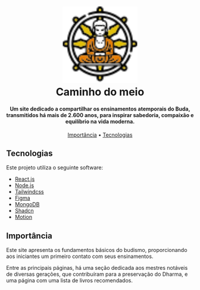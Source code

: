 
<h1 align="center">
  <br>
  <a href=""><img src="./src/assets/budaLogo.svg" alt="logo do buda" width="200"></a>
  <br>
  Caminho do meio
  <br>
</h1>

<h4 align="center">Um site dedicado a compartilhar os ensinamentos atemporais do Buda, transmitidos há mais de 2.600 anos, para inspirar sabedoria, compaixão e equilíbrio na vida moderna.</h4>

<p align="center">
  <a href="#importância">Importância</a> •
  <a href="#tecnologias">Tecnologias</a>
</p>

## Tecnologias

Este projeto utiliza o seguinte software:

- [React.js](https://pt-br.legacy.reactjs.org/)
- [Node.js](https://nodejs.org/)
- [Tailwindcss](https://tailwindcss.com/)
- [Figma](https://www.figma.com/)
- [MongoDB](https://www.mongodb.com/pt-br)
- [Shadcn](https://ui.shadcn.com/)
- [Motion](https://motion.dev/)


## Importância

<p >Este site apresenta os fundamentos básicos do budismo, proporcionando aos iniciantes um primeiro contato com seus ensinamentos.

Entre as principais páginas, há uma seção dedicada aos mestres notáveis de diversas gerações, que contribuíram para a preservação do Dharma, e uma página com uma lista de livros recomendados.</p>